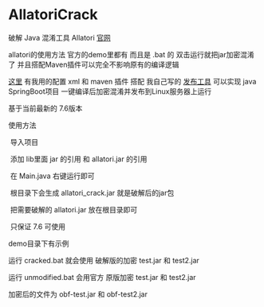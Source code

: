 # AllatoriCrack
破解 Java 混淆工具 Allatori [官网](http://www.allatori.com/)

allatori的使用方法 官方的demo里都有 而且是 .bat 的 双击运行就把jar加密混淆了 并且搭配Maven插件可以完全不影响原有的编译逻辑

[这里](https://www.52pojie.cn/thread-1354106-1-1.html) 有我用的配置 xml 和 maven 插件 搭配 我自己写的 [发布工具](https://github.com/lqs1848/PublishTools) 可以实现 java SpringBoot项目 一键编译后加密混淆并发布到Linux服务器上运行



基于当前最新的 7.6版本

使用方法

​	导入项目

​	添加 lib里面 jar 的引用 和 allatori.jar 的引用

​	在 Main.java 右键运行即可

​	根目录下会生成 allatori_crack.jar 就是破解后的jar包

​	把需要破解的 allatori.jar 放在根目录即可

​	只保证 7.6 可使用



demo目录下有示例

  运行 cracked.bat 就会使用 破解版的加密 test.jar 和 test2.jar

  运行 unmodified.bat 会用官方 原版加密 test.jar 和 test2.jar

  加密后的文件为 obf-test.jar 和 obf-test2.jar